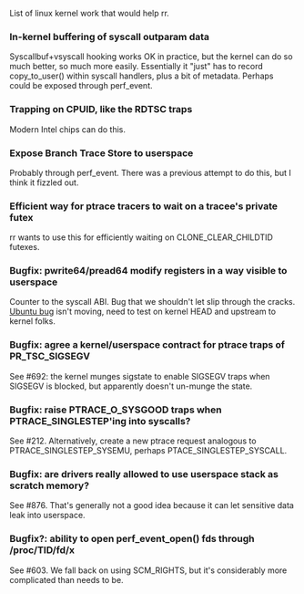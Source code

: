 List of linux kernel work that would help rr.

### In-kernel buffering of syscall outparam data

Syscallbuf+vsyscall hooking works OK in practice, but the kernel can do so much better, so much more easily.  Essentially it "just" has to record copy_to_user() within syscall handlers, plus a bit of metadata.  Perhaps could be exposed through perf_event.

### Trapping on CPUID, like the RDTSC traps

Modern Intel chips can do this.

### Expose Branch Trace Store to userspace

Probably through perf_event.  There was a previous attempt to do this, but I think it fizzled out.

### Efficient way for ptrace tracers to wait on a tracee's private futex

rr wants to use this for efficiently waiting on CLONE_CLEAR_CHILDTID futexes.

### Bugfix: pwrite64/pread64 modify registers in a way visible to userspace

Counter to the syscall ABI.  Bug that we shouldn't let slip through the cracks.  [Ubuntu bug](https://bugs.launchpad.net/ubuntu/+source/linux-lts-quantal/+bug/1206746) isn't moving, need to test on kernel HEAD and upstream to kernel folks.

### Bugfix: agree a kernel/userspace contract for ptrace traps of PR_TSC_SIGSEGV

See #692: the kernel munges sigstate to enable SIGSEGV traps when SIGSEGV is blocked, but apparently doesn't un-munge the state.

### Bugfix: raise PTRACE_O_SYSGOOD traps when PTRACE_SINGLESTEP'ing into syscalls?

See #212.  Alternatively, create a new ptrace request analogous to PTRACE_SINGLESTEP_SYSEMU, perhaps PTACE_SINGLESTEP_SYSCALL.

### Bugfix: are drivers really allowed to use userspace stack as scratch memory?

See #876.  That's generally not a good idea because it can let sensitive data leak into userspace.

### Bugfix?: ability to open perf_event_open() fds through /proc/TID/fd/x

See #603.  We fall back on using SCM_RIGHTS, but it's considerably more complicated than needs to be.